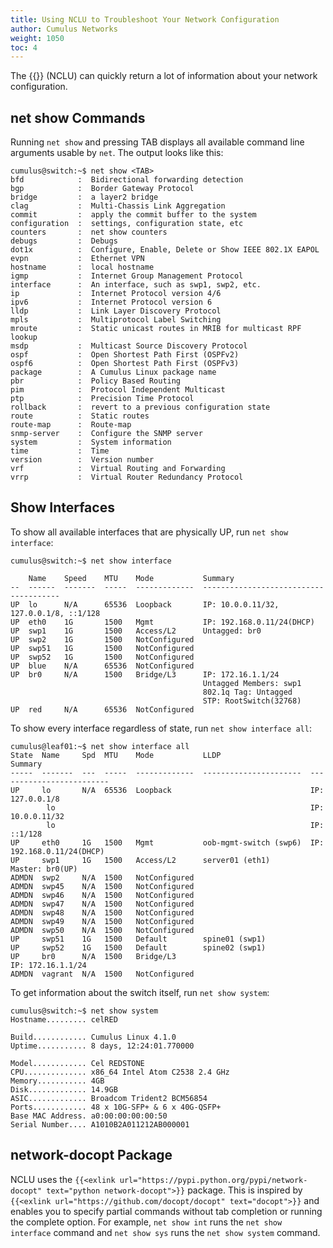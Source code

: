```yaml
---
title: Using NCLU to Troubleshoot Your Network Configuration
author: Cumulus Networks
weight: 1050
toc: 4
---
```

The {{<link url="Network-Command-Line-Utility-NCLU" text="Network Command Line Utility">}} (NCLU) can quickly return a lot of information about your network configuration.

## net show Commands

Running `net show` and pressing TAB displays all available command line arguments usable by `net`. The output looks like this:

```
cumulus@switch:~$ net show <TAB>
bfd            :  Bidirectional forwarding detection
bgp            :  Border Gateway Protocol
bridge         :  a layer2 bridge
clag           :  Multi-Chassis Link Aggregation
commit         :  apply the commit buffer to the system
configuration  :  settings, configuration state, etc
counters       :  net show counters
debugs         :  Debugs
dot1x          :  Configure, Enable, Delete or Show IEEE 802.1X EAPOL
evpn           :  Ethernet VPN
hostname       :  local hostname
igmp           :  Internet Group Management Protocol
interface      :  An interface, such as swp1, swp2, etc.
ip             :  Internet Protocol version 4/6
ipv6           :  Internet Protocol version 6
lldp           :  Link Layer Discovery Protocol
mpls           :  Multiprotocol Label Switching
mroute         :  Static unicast routes in MRIB for multicast RPF lookup
msdp           :  Multicast Source Discovery Protocol
ospf           :  Open Shortest Path First (OSPFv2)
ospf6          :  Open Shortest Path First (OSPFv3)
package        :  A Cumulus Linux package name
pbr            :  Policy Based Routing
pim            :  Protocol Independent Multicast
ptp            :  Precision Time Protocol
rollback       :  revert to a previous configuration state
route          :  Static routes
route-map      :  Route-map
snmp-server    :  Configure the SNMP server
system         :  System information
time           :  Time
version        :  Version number
vrf            :  Virtual Routing and Forwarding
vrrp           :  Virtual Router Redundancy Protocol
```

## Show Interfaces

To show all available interfaces that are physically UP, run `net show interface`:

```
cumulus@switch:~$ net show interface

    Name    Speed    MTU    Mode           Summary
--  ------  -------  -----  -------------  --------------------------------------
UP  lo      N/A      65536  Loopback       IP: 10.0.0.11/32, 127.0.0.1/8, ::1/128
UP  eth0    1G       1500   Mgmt           IP: 192.168.0.11/24(DHCP)
UP  swp1    1G       1500   Access/L2      Untagged: br0
UP  swp2    1G       1500   NotConfigured
UP  swp51   1G       1500   NotConfigured
UP  swp52   1G       1500   NotConfigured
UP  blue    N/A      65536  NotConfigured
UP  br0     N/A      1500   Bridge/L3      IP: 172.16.1.1/24
                                           Untagged Members: swp1
                                           802.1q Tag: Untagged
                                           STP: RootSwitch(32768)
UP  red     N/A      65536  NotConfigured
```

To show every interface regardless of state, run `net show interface all`:

```
cumulus@leaf01:~$ net show interface all
State  Name     Spd  MTU    Mode           LLDP                    Summary
-----  -------  ---  -----  -------------  ----------------------  -------------------------
UP     lo       N/A  65536  Loopback                               IP: 127.0.0.1/8
        lo                                                         IP: 10.0.0.11/32
        lo                                                         IP: ::1/128
UP     eth0     1G   1500   Mgmt           oob-mgmt-switch (swp6)  IP: 192.168.0.11/24(DHCP)
UP     swp1     1G   1500   Access/L2      server01 (eth1)         Master: br0(UP)
ADMDN  swp2     N/A  1500   NotConfigured
ADMDN  swp45    N/A  1500   NotConfigured
ADMDN  swp46    N/A  1500   NotConfigured
ADMDN  swp47    N/A  1500   NotConfigured
ADMDN  swp48    N/A  1500   NotConfigured
ADMDN  swp49    N/A  1500   NotConfigured
ADMDN  swp50    N/A  1500   NotConfigured
UP     swp51    1G   1500   Default        spine01 (swp1)
UP     swp52    1G   1500   Default        spine02 (swp1)
UP     br0      N/A  1500   Bridge/L3                               IP: 172.16.1.1/24
ADMDN  vagrant  N/A  1500   NotConfigured
```

To get information about the switch itself, run `net show system`:

```
cumulus@switch:~$ net show system
Hostname......... celRED

Build............ Cumulus Linux 4.1.0
Uptime........... 8 days, 12:24:01.770000

Model............ Cel REDSTONE
CPU.............. x86_64 Intel Atom C2538 2.4 GHz
Memory........... 4GB
Disk............. 14.9GB
ASIC............. Broadcom Trident2 BCM56854
Ports............ 48 x 10G-SFP+ & 6 x 40G-QSFP+
Base MAC Address. a0:00:00:00:00:50
Serial Number.... A1010B2A011212AB000001
```

## network-docopt Package

NCLU uses the `{{<exlink url="https://pypi.python.org/pypi/network-docopt" text="python network-docopt">}}` package. This is inspired by `{{<exlink url="https://github.com/docopt/docopt" text="docopt">}}` and enables you to specify partial commands without tab completion or running the complete option. For example, `net show int` runs the `net show interface` command and `net show sys` runs the `net show system` command.
